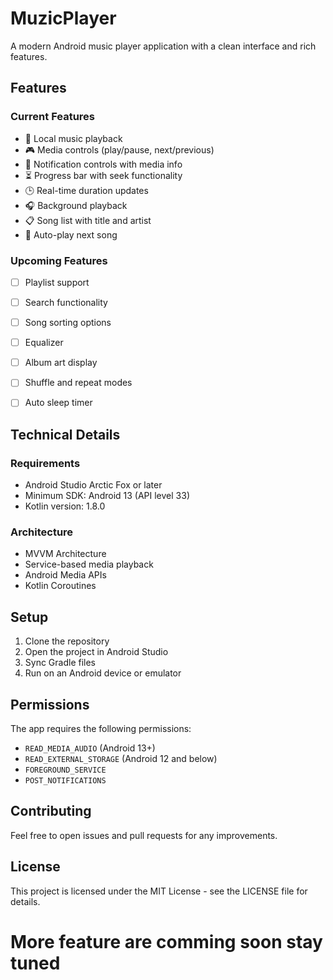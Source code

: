# MuzicPlayer

A modern Android music player application with a clean interface and rich features.

## Features

### Current Features
- 🎵 Local music playback
- 🎮 Media controls (play/pause, next/previous)
- 📱 Notification controls with media info
- ⏳ Progress bar with seek functionality
- 🕒 Real-time duration updates
- 🎧 Background playback
- 📋 Song list with title and artist
- 🔄 Auto-play next song

### Upcoming Features
- [ ] Playlist support
- [ ] Search functionality
- [ ] Song sorting options
- [ ] Equalizer 
- [ ] Album art display
- [ ] Shuffle and repeat modes
- [ ] Auto sleep timer


## Technical Details

### Requirements
- Android Studio Arctic Fox or later
- Minimum SDK: Android 13 (API level 33)
- Kotlin version: 1.8.0

### Architecture
- MVVM Architecture
- Service-based media playback
- Android Media APIs
- Kotlin Coroutines

## Setup
1. Clone the repository
2. Open the project in Android Studio
3. Sync Gradle files
4. Run on an Android device or emulator

## Permissions
The app requires the following permissions:
- `READ_MEDIA_AUDIO` (Android 13+)
- `READ_EXTERNAL_STORAGE` (Android 12 and below)
- `FOREGROUND_SERVICE`
- `POST_NOTIFICATIONS`  

## Contributing
Feel free to open issues and pull requests for any improvements.

## License
This project is licensed under the MIT License - see the LICENSE file for details.

# More feature are comming soon stay tuned

